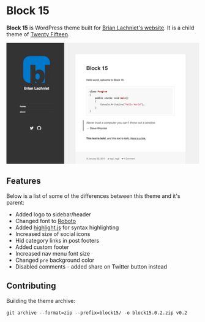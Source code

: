 # Block 15

**Block 15** is WordPress theme built for [Brian Lachniet's website](http://blachniet.com).
It is a child theme of [Twenty Fifteen](https://wordpress.org/themes/twentyfifteen).

![Block 15](https://raw.githubusercontent.com/blachniet/block15/master/screenshot.jpg)

## Features

Below is a list of some of the differences between this theme and it's parent:

- Added logo to sidebar/header
- Changed font to [Roboto](http://www.google.com/fonts/specimen/Roboto)
- Added [highlight.js](https://highlightjs.org/) for syntax highlighting
- Increased size of social icons
- Hid category links in post footers
- Added custom footer
- Increased nav menu font size
- Changed `pre` background color
- Disabled comments - added share on Twitter button instead

## Contributing

Building the theme archive:

```
git archive --format=zip --prefix=block15/ -o block15.0.2.zip v0.2
```
